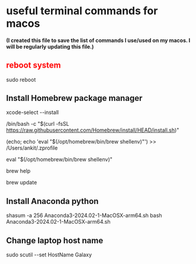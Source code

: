 # useful terminal commands for macos
#### (I created this file to save the list of commands I use/used on my macos. I will be regularly updating this file.)

<h2 style="color:red;">reboot system</h2>
sudo reboot

## Install Homebrew package manager
xcode-select --install

/bin/bash -c "$(curl -fsSL https://raw.githubusercontent.com/Homebrew/install/HEAD/install.sh)"

(echo; echo 'eval "$(/opt/homebrew/bin/brew shellenv)"') >> /Users/ankit/.zprofile

eval "$(/opt/homebrew/bin/brew shellenv)"

brew help

brew update

## Install Anaconda python
shasum -a 256 Anaconda3-2024.02-1-MacOSX-arm64.sh
bash Anaconda3-2024.02-1-MacOSX-arm64.sh

## Change laptop host name
sudo scutil --set HostName Galaxy

## 
